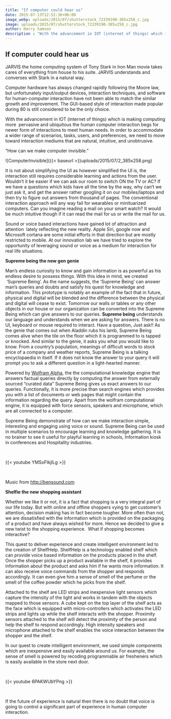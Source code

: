 ```yaml
---
title: "If computer could hear us"
date: 2015-07-13T12:52:36+06:00
image_webp: uploads/2015/07/shutterstock_72339190-385x258_c.jpg
image: uploads/2015/07/shutterstock_72339190-385x258_c.jpg
author: Harry Samson
description : "With the advancement in IOT (internet of things) which is making computing more  pervasive and ubiquitous the human computer interaction begs for newer form of interactions to meet human needs."
---
```


If computer could hear us
-------------------------

JARVIS the home computing system of Tony Stark in Iron Man movie takes cares of everything from house to his suite. JARVIS understands and converses with Stark in a natural way.

Computer hardware has always changed rapidly following the Moore law, but unfortunately input/output devices, interaction techniques, and software for human-computer interaction have not been able to match the similar growth and improvement. The GUI-based style of interaction made popular during 80 is still considered to be the only choice.

With the advancement in IOT (internet of things) which is making computing more  pervasive and ubiquitous the human computer interaction begs for newer form of interactions to meet human needs. In order to accommodate a wider range of scenarios, tasks, users, and preferences, we need to move toward interaction mediums that are natural, intuitive, and unobtrusive.

“How can we make computer invisible.”

![ComputerInvisible]({{< baseurl >}}uploads/2015/07/2_385x258.png)

It is not about simplifying the UI as however simplified the UI is, the interaction still requires considerable learning and actions from the user. Wouldn’t it be easier if we can ask our room to switch ON the TV or AC? If we have a questions which kids have all the time by the way, why can’t we just ask it, and get the answer rather googling it on our mobiles/laptops and then try to figure out answers from thousand of pages. The conventional interaction approach will any way fail for wearables or minituarized computers. Can you imagine reading a mail on your smart watch? It would be much intuitive though if it can read the mail for us or write the mail for us.

Sound or voice based interactions have gained lot of attraction and attention  lately reflecting the new reality. Apple Siri, google now and Microsoft cortana are some initial efforts in that direction but are mostly restricted to mobile. At our innovation lab we have tried to explore the opportunity of leveraging sound or voice as a medium for interaction for real life situations.

**Supreme being the new gen genie**

Man’s endless curiosity to know and gain information is as powerful as his endless desire to possess things. With this idea in mind, we created  ‘Supreme Being’. As the name suggests, the ‘Supreme Being’ can answer man’s queries and doubts and satisfy his quest for knowledge and information. This prototype is notably an example of the fact that in future, physical and digital will be blended and the difference between the physical and digital will cease to exist. Tomorrow our walls or tables or any other objects in our house or our organization can be converted into the Supreme Being which can give answers to our queries. **Supreme being** understands our language and understands when we are asking for answers. There is no UI, keyboard or mouse required to interact. Have a question, Just ask!! As the genie that comes out when Aladdin rubs his lamb, Supreme Being comes alive when the tile on the floor which it is programmed to is tapped or knocked. And similar to the genie, it asks you what you would like to know. From a country’s population, meanings of difficult words to stock price of a company and weather reports, Supreme Being is a talking encyclopaedia in itself. If it does not know the answer to your query it will prompt you to ask a different question in a light-hearted manner.

Powered by [Wolfram Alpha](http://https//www.wolframalpha.com/), the the computational knowledge engine that answers factual queries directly by computing the answer from externally sourced “curated data” Supreme Being gives us exact answers to our queries. Functionally, it is more precise than search engines which provides you with a list of documents or web pages that might contain the information regarding the query. Apart from the wolfram computational engine, it is equipped with force sensors, speakers and microphone, which are all connected to a computer.

Supreme Being demonstrate of how can we make interaction simple, interesting and engaging using voice or sound. Supreme Being can be used in multiple scenarios to encourage learning and knowledge gathering. It is no brainer to see it useful for playful learning in schools, Information kiosk in conferences and Hospitality industries.

&nbsp;
&nbsp;

{{< youtube YMSxFIkjlLg >}}

&nbsp;
&nbsp;


Music from http://bensound.com

**Shelfie the new shopping assistant**

Whether we like it or not, it is a fact that shopping is a very integral part of our life today. But with online and offline shoppers vying to get customer’s attention, decision making has in fact become tougher. More often than not, we are dissatisfied with the information which is provided on the packaging of a product and have always wished for more. Hence we decided to give a new twist to the shopping experience.  What if shopping becomes interactive?

This quest to deliver experience and create intelligent environment led to the creation of ShelfHelp. ShelfHelp is a technology enabled shelf which can provide voice based information on the products placed in the shelf. Once the shopper picks up a product available in the shelf, it provides information about the product and asks him if he wants more information. It can also receive voice commands from the shopper and responds accordingly. It can even give him a sense of smell of the perfume or the smell of the coffee powder which he picks from the shelf.

Attached to the shelf are LED strips and inexpensive light sensors which capture the intensity of the light and works in tandem with the objects mapped to those sensors. A cube kept on the top layer of the shelf acts as the face which is equipped with micro-controllers which activates the LED strips and lights up while the shelf interacts with the shopper. Proximity sensors attached to the shelf will detect the proximity of the person and help the shelf to respond accordingly. High intensity speakers and microphone attached to the shelf enables the voice interaction between the shopper and the shelf.

In our quest to create intelligent environment, we used simple components which are inexpensive and easily available around us. For example, the sense of smell is powered by recoding programmable air fresheners which is easily available in the store next door.


&nbsp;
&nbsp;

{{< youtube 6PAKWUbYPng >}}

&nbsp;
&nbsp;


If the future of experience is natural then there is no doubt that voice is going to control a significant part of experience in human computer interaction.